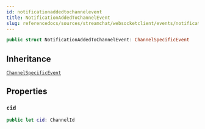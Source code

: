 ```yaml
---
id: notificationaddedtochannelevent 
title: NotificationAddedToChannelEvent
slug: referencedocs/sources/streamchat/websocketclient/events/notificationaddedtochannelevent
---
```


``` swift
public struct NotificationAddedToChannelEvent: ChannelSpecificEvent 
```

## Inheritance

[`ChannelSpecificEvent`](ChannelSpecificEvent)

## Properties

### `cid`

``` swift
public let cid: ChannelId
```
